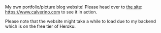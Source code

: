 My own portfolio/picture blog website! Please head over to [the site](https://www.calverino.com): https://www.calverino.com to see it in action.

Please note that the website might take a while to load due to my backend which is on the free tier of Heroku.

